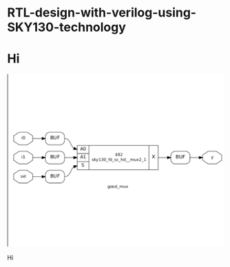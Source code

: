 # RTL-design-with-verilog-using-SKY130-technology


# Hi



![U-Net](/Day_1/show_command_output.png)


Hi 